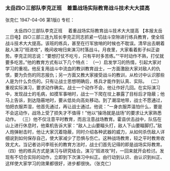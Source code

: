 ### 太岳四○三部队李克正班　着重战场实际教育战斗技术大大提高
张克仁
1947-04-06
第1版()
专栏：

　　太岳四○三部队李克正班
  　着重战场实际教育战斗技术大大提高
    【本报太岳三日电】四○三部三连九班长李克正同志抓紧一切战斗空隙进行练兵教育，使全班战斗技术大大提高。该班的练兵，甚至在行军放哨的时候也不耽误。清早出去朝着敌人演习“班进攻”，晚间收哨归来演习村落战斗。月夜里，大家看着影子纠正姿势。李克正同志说：“要想打仗不吃亏，只有平时多苦练。”“平时动作不熟，打仗就要多吃苦。”他的教育方式有以下几个特点：
    （一）启发学习的热情，引起大家对学习的重视。他反复用战斗中流血的教训教育战士，一方面激励大家对敌人的仇恨，要为负伤的同志报仇；另一方面又教大家接受战斗的教训，从检讨中认识那些人是为什么负伤的。只有让战士思想明确后，练兵才能作到认真、实际。
    （二）重视实际演习，要求动作确实。战士一个动作不会，他让作好几回。在实际演习中，发现战士的毛病，如摸军事哨时，战士一下爬在坟上暴露了目标后才隐蔽；他马上告诉，到达隐蔽地时，要从低处向高处移动。到了潮湿地带，战士不愿通过，怕把衣服弄湿，他首先通过，再让战士通过。他说：“一身衣服弄温怕什么，要是不会这动作，战场上受了损失才不值得！”他以“操场就是战场”的要求让大家熟悉动作。
    （三）他不仅注意平时教育，而且注意战场教育。霍县伏击战中，队伍在山上进行休息时，他乘机告诉大家：“敌人上山要瞄头打，敌人下山要瞄脚打。”敌人炮弹射击时，他让大家沉着隐蔽，同时介绍各种武器的威力，从如何杀伤敌人详细说到如何保存自己，使大家减少了恐惧与伤亡。这种战场教育，较之平时教育收效尤大。当记者访问李班长的教育方法时，战士们首先记得的即是战场实际教育。
    （四）他的练兵方式是演习与研究结合。演习“班进攻”时，一回来就开会检讨。发现有不切合实际的动作，立即到下次演习中纠正。由行动到认识、由认识到纠正、这样使大家学习的效果都很好，进步都很快。（张克仁）
